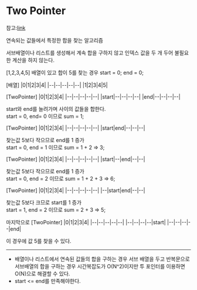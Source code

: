 # Two Pointer

참고:[link](https://ssungkang.tistory.com/entry/Algorithm-Two-Pointers-%ED%88%AC-%ED%8F%AC%EC%9D%B8%ED%84%B0)

연속되는 값들에서 특정한 합을 찾는 알고리즘

서브배열이나 리스트를 생성해서 계속 합을 구하지 않고 인덱스 값을 두 개 두어
불필요한 계산을 하지 않는다.

[1,2,3,4,5] 배열이 있고 합이 5를 찾는 경우
start = 0; end = 0;

[배열]
|0|1|2|3|4|
|--|--|--|--|--|
|1|2|3|4|5|

[TwoPointer]
|0|1|2|3|4|
|--|--|--|--|--|
|start|--|--|--|--|
|end|--|--|--|--|

start와 end를 늘려가며 사이의 값들을 합한다.  
start = 0, end= 0 이므로 sum = 1;

[TwoPointer]
|0|1|2|3|4|
|--|--|--|--|--|
|start|end|--|--|--|

찾는값 5보다 작으므로 end를 1 증가  
start = 0, end = 1 이므로 sum = 1 + 2 => 3;

[TwoPointer]
|0|1|2|3|4|
|--|--|--|--|--|
|start|--|end|--|--|

찾는값 5보다 작으므로 end를 1 증가  
start = 0, end = 2 이므로 sum = 1 + 2 + 3 => 6;


[TwoPointer]
|0|1|2|3|4|
|--|--|--|--|--|
|--|start|end|--|--|  

찾는값 5보다 크므로 start를 1 증가  
start = 1, end = 2 이므로 sum = 2 + 3 => 5;

마지막으로
[TwoPointer]
|0|1|2|3|4|
|--|--|--|--|--|
|--|--|--|--|start|
|--|--|--|--|end|

이 경우에 값 5를 찾을 수 있다.

---
* 배열이나 리스트에서 연속된 값들의 합을 구하는 경우 서브 배열을 두고 반복문으로  
서브배열의 합을 구하는 경우 시간복잡도가 O(N^2)이지만 투 포인터를 이용하면  
O(N)으로 해결할 수 있다.
* start <= end를 만족해야한다.